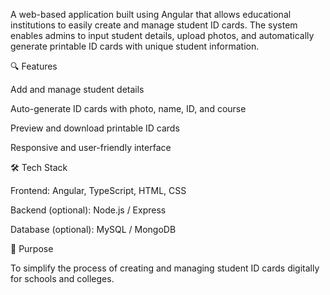 A web-based application built using Angular that allows educational institutions to easily create and manage student ID cards. The system enables admins to input student details, upload photos, and automatically generate printable ID cards with unique student information.

🔍 Features

Add and manage student details

Auto-generate ID cards with photo, name, ID, and course

Preview and download printable ID cards

Responsive and user-friendly interface

🛠️ Tech Stack

Frontend: Angular, TypeScript, HTML, CSS

Backend (optional): Node.js / Express

Database (optional): MySQL / MongoDB

🎯 Purpose

To simplify the process of creating and managing student ID cards digitally for schools and colleges.
